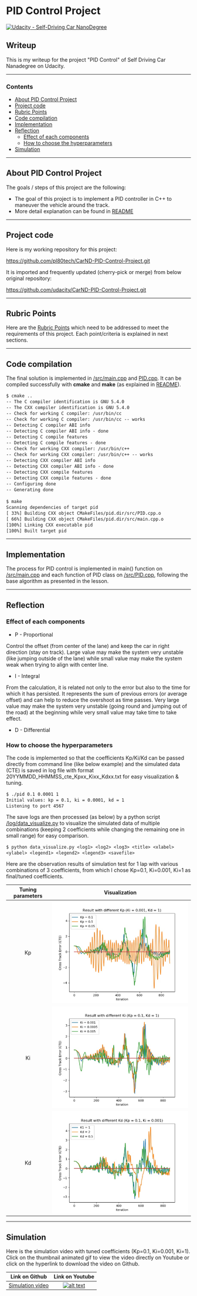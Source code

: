 # **PID Control Project** 
[![Udacity - Self-Driving Car NanoDegree](https://s3.amazonaws.com/udacity-sdc/github/shield-carnd.svg)](http://www.udacity.com/drive)

## Writeup

This is my writeup for the project "PID Control" of Self Driving Car Nanadegree on Udacity.

---

### Contents

* [About PID Control Project](#About-PID-Control-Project)
* [Project code](#Project-code)
* [Rubric Points](#Rubric-Points)
* [Code compilation](#Code-compilation)
* [Implementation](#Implementation)
* [Reflection](#Reflection)
	* [Effect of each components](#Effect-of-each-components)
	* [How to choose the hyperparameters](#How-to-choose-the-hyperparameters)
* [Simulation](#Simulation)

[//]: # (Image References)

[tuneKp]: ./log/Kp_tuning.jpg "Result with different Kp"
[tuneKi]: ./log/Ki_tuning.jpg "Result with different Ki"
[tuneKd]: ./log/Kd_tuning.jpg "Result with different Kd"

[animation]: ./output/SimulationWithTunedCoefficient.gif "Simulation with tuned coefficients"

---
## About PID Control Project

The goals / steps of this project are the following:

* The goal of this project is to implement a PID controller in C++ to maneuver the vehicle around the track.
* More detail explanation can be found in [README](https://github.com/pl80tech/CarND-PID-Control-Project/blob/master/README.md)

---
## Project code

Here is my working repository for this project:

https://github.com/pl80tech/CarND-PID-Control-Project.git

It is imported and frequently updated (cherry-pick or merge) from below original repository:

https://github.com/udacity/CarND-PID-Control-Project.git

---
## Rubric Points

Here are the [Rubric Points](https://review.udacity.com/#!/rubrics/1972/view) which need to be addressed to meet the requirements of this project. Each point/criteria is explained in next sections.

---
## Code compilation

The final solution is implemented in [/src/main.cpp](https://github.com/pl80tech/CarND-PID-Control-Project/blob/master/src/main.cpp) and [PID.cpp](https://github.com/pl80tech/CarND-PID-Control-Project/blob/master/src/PID.cpp). It can be compiled successfully with **cmake** and **make** (as explained in [README](https://github.com/pl80tech/CarND-PID-Control-Project/blob/master/README.md)).

```shell
$ cmake ..
-- The C compiler identification is GNU 5.4.0
-- The CXX compiler identification is GNU 5.4.0
-- Check for working C compiler: /usr/bin/cc
-- Check for working C compiler: /usr/bin/cc -- works
-- Detecting C compiler ABI info
-- Detecting C compiler ABI info - done
-- Detecting C compile features
-- Detecting C compile features - done
-- Check for working CXX compiler: /usr/bin/c++
-- Check for working CXX compiler: /usr/bin/c++ -- works
-- Detecting CXX compiler ABI info
-- Detecting CXX compiler ABI info - done
-- Detecting CXX compile features
-- Detecting CXX compile features - done
-- Configuring done
-- Generating done

$ make
Scanning dependencies of target pid
[ 33%] Building CXX object CMakeFiles/pid.dir/src/PID.cpp.o
[ 66%] Building CXX object CMakeFiles/pid.dir/src/main.cpp.o
[100%] Linking CXX executable pid
[100%] Built target pid
```

---
## Implementation

The process for PID control is implemented in main() function on [/src/main.cpp](https://github.com/pl80tech/CarND-PID-Control-Project/blob/master/src/main.cpp) and each function of PID class on [/src/PID.cpp](https://github.com/pl80tech/CarND-PID-Control-Project/blob/master/src/PID.cpp), following the base algorithm as presented in the lesson.

---
## Reflection

### Effect of each components

* P - Proportional

 Control the offset (from center of the lane) and keep the car in right direction (stay on track). Large value may make the system very unstable (like jumping outside of the lane) while small value may make the system weak when trying to align with center line.

* I - Integral

 From the calculation, it is related not only to the error but also to the time for which it has persisted. It represents the sum of previous errors (or average offset) and can help to reduce the overshoot as time passes. Very large value may make the system very unstable (going round and jumping out of the road) at the beginning while very small value may take time to take effect.

* D - Differential


### How to choose the hyperparameters

The code is implemented so that the coefficients Kp/Ki/Kd can be passed directly from command line (like below example) and the simulated data (CTE) is saved in log file with format 20YYMMDD_HHMMSS_cte_Kpxx_Kixx_Kdxx.txt for easy visualization & tuning.

```shell
$ ./pid 0.1 0.0001 1
Initial values: kp = 0.1, ki = 0.0001, kd = 1
Listening to port 4567
```

The save logs are then processed (as below) by a python script [/log/data_visualize.py](https://github.com/pl80tech/CarND-PID-Control-Project/blob/master/log/data_visualize.py) to visualize the simulated data of multiple combinations (keeping 2 coefficients while changing the remaining one in small range) for easy comparison.

```shell
$ python data_visualize.py <log1> <log2> <log3> <title> <xlabel> <ylabel> <legend1> <legend2> <legend3> <savefile>
```

Here are the observation results of simulation test for 1 lap with various combinations of 3 coefficients, from which I chose Kp=0.1, Ki=0.001, Ki=1 as final/tuned coefficients.

| Tuning parameters       | Visualization           |
|:-----------------------:|:-----------------------:|
| Kp                      | ![alt text][tuneKp]     |
| Ki                      | ![alt text][tuneKi]     |
| Kd                      | ![alt text][tuneKd]     |

---
## Simulation

Here is the simulation video with tuned coefficients (Kp=0.1, Ki=0.001, Ki=1). Click on the thumbnail animated gif to view the video directly on Youtube or click on the hyperlink to download the video on Github.

| Link on Github | Link on Youtube |
|:--------------:|:---------------:|
| [Simulation video](https://github.com/pl80tech/CarND-PID-Control-Project/blob/master/output/SimulationWithTunedCoefficient.mp4) | [![alt text][animation]](https://www.youtube.com/watch?v=zLosrupTjGo) |